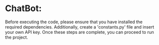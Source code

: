 # ChatBot:

Before executing the code, please ensure that you have installed the required dependencies. Additionally, create a 'constants.py' file and insert your own API key. Once these steps are complete, you can proceed to run the project.
